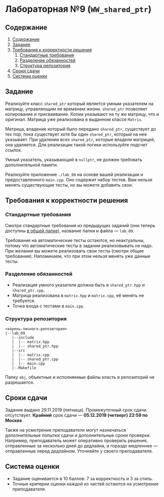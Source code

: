 # Лабораторная №9 (`WW_shared_ptr`)

## Содержание
1. [Содержание](#содержание)
1. [Задание](#задание)
1. [Требования к корректности решения](#требования-к-корректности-решения)
    1. [Стандартные требования](#стандартные-требования)
    1. [Разделение обязанностей](#разделение-обязанностей)
    1. [Структура репозитория](#структура-репозитория)
1. [Сроки сдачи](#сроки-сдачи)
1. [Система оценки](#система-оценки)

## Задание
Реализуйте класс `shared_ptr` который является умным указателем на матрицу, управляющим ее временем жизни.
`shared_ptr` позволяет копирование и присваивание. Копии указывают на ту же матрицу, что и оригинал.
Матрица уже реализована в выданном классе `Matrix`.

Матрица, владение который было передано `shared_ptr`, существует до тех пор,
пока существует хотя бы один `shared_ptr`, который на нее указывает.
При удалении всех `shared_ptr`, которые владели матрицей, она удаляется.
Для реализации такой логики используйте подсчет ссылок.

Умный указатель, указывающий в `nullptr`, не должен требовать дополнительной памяти.

Реализуйте приложение `./lab_08` на основе вашей реализации и предоставленного `main.cpp`.
Оно содержит набор тестов. Вам нельзя менять существующие тесты, но вы можете добавить свои.

## Требования к корректности решения
### Стандартные требования
Смотри стандартные требования из предыдущих заданий (они теперь доступны [в общей папке](../tasks-common)), название папки и файла — `lab_09`.

Требования на автоматические тесты остаются, но неактуальны, потому что автоматические тесты в задании реализовывать не надо.
При желании вы можете реализовать свои тесты (смотри общие требования). Напоминаем, что при этом нельзя менять уже данные тесты.

### Разделение обязанностей
* Реализация умного указателя должна быть в `shared_ptr.hpp` и `shared_ptr.cpp`.
* Матрица реализована в `matrix.hpp` и `matrix.cpp`, её менять не требуется.
* Точка входа с тестами в `main.cpp`.

### Структура репозитория
```
<корень-личного-репозитория>
|--lab_09
   |--include
   |  |-- matrix.hpp
   |  |-- shared_ptr.hpp
   |--src
   |  |-- matrix.cpp
   |  |-- shared_ptr.cpp
   |  |-- main.cpp
   |--Makefile
```

Папку `obj`, объектные и исполняемые файлы класть в репозиторий не разрешается.

## Сроки сдачи

Задание выдано 29.11.2019 (пятница).
Промежуточный срок сдачи отсутствует.
**Крайний** срок сдачи — **05.12.2019 (четверг) 22:59 по Москве**.

Также на усмотрение преподавателя могут назначаться дополнительные попытки сдачи и дополнительные сроки
проверки.
Например, преподаватель может оперативно проверить решения, отправленные за несколько дней до дедлайна,
и гораздо медленнее — отправленные перед дедлайном.
Уточняйте у своего преподавателя.

## Система оценки

* Задание оценивается в 10 баллов: 7 за корректность и 3 за стиль.
* Точные критерии оценки каждой из частей остаются на усмотрение преподавателя.
